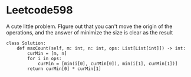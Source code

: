 # Leetcode598 
A cute little problem. FIgure out that you can't move the origin of the operations, and the answer of minimize the size is clear as the result

```
class Solution:
    def maxCount(self, m: int, n: int, ops: List[List[int]]) -> int:
        curMin = [m, n]
        for i in ops:
            curMin = [min(i[0], curMin[0]), min(i[1], curMin[1])]
        return curMin[0] * curMin[1]
```

